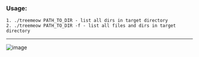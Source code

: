 ### Usage:

```
1. ./treemeow PATH_TO_DIR - list all dirs in target directory
2. ./treemeow PATH_TO_DIR -f - list all files and dirs in target directory
```
---

![image](https://github.com/user-attachments/assets/0ceb2fa7-3ce2-4cdc-9915-b4b54f320445)
